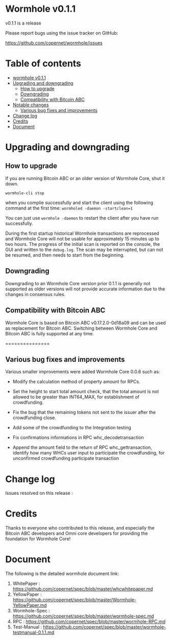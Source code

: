 # Wormhole v0.1.1

v0.1.1 is a release

Please report bugs using the issue tracker on GitHub:

  https://github.com/copernet/wormhole/issues

# Table of contents

- [wormhole v0.1.1](#wormhole-core-v011)
- [Upgrading and downgrading](#upgrading-and-downgrading)
  - [How to upgrade](#how-to-upgrade)
  - [Downgrading](#downgrading)
  - [Compatibility with Bitcoin ABC](#compatibility-with-bitcoin-abc)
- [Notable changes](#notable-changes)
  - [Various bug fixes and improvements](#various-bug-fixes-and-improvements)
- [Change log](#change-log)
- [Credits](#credits)
- [Document](#document)

# Upgrading and downgrading

## How to upgrade

If you are running Bitcoin ABC or an older version of Wormhole Core, shut it down.

`wormhole-cli stop`

when you complie successfully and start the client using the following command at the first time:
`wormholed -daemon -startclean=1`

You can just use `wormhole -daemon` to restart the client after you have run successfully. 

During the first startup historical Wormhole transactions are reprocessed and Wormhole Core will not be usable for approximately 15 minutes up to two hours. The progress of the initial scan is reported on the console, the GUI and written to the `debug.log`. The scan may be interrupted, but can not be resumed, and then needs to start from the beginning.

## Downgrading

Downgrading to an Wormhole Core version prior 0.1.1 is generally not supported as older versions will not provide accurate information due to the changes in consensus rules.

## Compatibility with Bitcoin ABC

Wormhole Core is based on Bitcoin ABC v0.17.2.0-0d18a09 and can be used as replacement for Bitcoin ABC. Switching between Wormhole Core and Bitcoin ABC is fully supported at any time.

===============

## Various bug fixes and improvements

Various smaller improvements were added Wormhole Core 0.0.6 such as:

- Modify the calculation method of property amount for RPCs.

- Set the height to start total amount check,  that the total amount is not allowed to be greater than INT64_MAX, for establishment of crowdfunding.

- Fix the bug that the remaining tokens not sent to the issuer after the crowdfunding close. 

- Add some of the crowdfunding to the Integration testing
- Fix confirmations informations in  RPC whc_decodetransaction
- Append the amount field to the return of RPC whc_gettransaction,  identify how many WHCs user input to participate the crowdfunding,  for unconfirmed crowdfunding participate transaction

# Change log

Issues resolved on this release :

# Credits

Thanks to everyone who contributed to this release, and especially the Bitcoin ABC developers and Omni core developers for providing the foundation for Wormhole Core!

# Document

The following is the detailed wormhole document link:

1. WhitePaper : https://github.com/copernet/spec/blob/master/whcwhitepaper.md
2. YellowPaper : https://github.com/copernet/spec/blob/master/Wormhole-YellowPaper.md
3. Wormhole-Spec : https://github.com/copernet/spec/blob/master/wormhole-spec.md
4. RPC : https://github.com/copernet/spec/blob/master/wormhole-RPC.md
5. Test-Manual : https://github.com/copernet/spec/blob/master/wormhole-testmanual-0.1.1.md